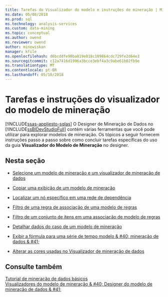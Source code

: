 ```yaml
---
title: Tarefas do Visualizador do modelo e instruções de mineração | Microsoft Docs
ms.date: 05/08/2018
ms.prod: sql
ms.technology: analysis-services
ms.custom: data-mining
ms.topic: conceptual
ms.author: owend
ms.reviewer: owend
author: minewiskan
manager: kfile
ms.openlocfilehash: d6bcddfe90ba819e018c109864cdc729fe2d64e3
ms.sourcegitcommit: c12a7416d1996a3bcce3ebf4a3c9abe61b02fb9e
ms.translationtype: MT
ms.contentlocale: pt-BR
ms.lasthandoff: 05/10/2018
---
```

# <a name="mining-model-viewer-tasks-and-how-tos"></a>Tarefas e instruções do visualizador do modelo de mineração
[!INCLUDE[ssas-appliesto-sqlas](../../includes/ssas-appliesto-sqlas.md)]
  O Designer de Mineração de Dados no [!INCLUDE[ssBIDevStudioFull](../../includes/ssbidevstudiofull-md.md)] contém várias ferramentas que você pode utilizar para explorar modelos de mineração. Os tópicos a seguir fornecem instruções passo a passo sobre como concluir tarefas específicas do uso da guia **Visualizador do Modelo de Mineração** no designer.  
  
## <a name="in-this-section"></a>Nesta seção  
  
-   [Selecione um modelo de mineração e um visualizador de mineração de dados](../../analysis-services/data-mining/select-a-mining-model-and-a-data-mining-viewer.md)  
  
-   [Copiar uma exibição de um modelo de mineração](../../analysis-services/data-mining/copy-a-view-of-a-mining-model.md)  
  
-   [Localizar um nó específico em uma rede de dependência](../../analysis-services/data-mining/find-a-specific-node-in-a-dependency-network.md)  
  
-   [Filtro de uma regra de associação de uma modelo de regras](../../analysis-services/data-mining/filter-a-rule-in-an-association-rules-model.md)  
  
-   [Filtro de um conjunto de itens em uma associação de modelo de regras](../../analysis-services/data-mining/filter-an-itemset-in-an-association-rules-model.md)  
  
-   [Detalhar dados do caso de um modelo de mineração](../../analysis-services/data-mining/drill-through-to-case-data-from-a-mining-model.md)  
  
-   [Exibir a fórmula para uma série de tempo modelo & #40; mineração de dados & #41;](../../analysis-services/data-mining/view-the-formula-for-a-time-series-model-data-mining.md)  
  
-   [Alterar as cores usadas no Visualizador de mineração de dados](../../analysis-services/data-mining/change-the-colors-used-in-the-data-mining-viewer.md)  
  
## <a name="see-also"></a>Consulte também  
 [Tutorial de mineração de dados básicos](http://msdn.microsoft.com/library/6602edb6-d160-43fb-83c8-9df5dddfeb9c)   
 [Visualizadores do modelo de mineração & #40; Designer do modelo de mineração de dados & #41;](http://msdn.microsoft.com/library/4ba391d5-c97b-4848-ba7c-7d096fa4b7dd)  
  
  

